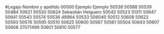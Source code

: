 #Legajo			Nombre y apellido
00000           Ejemplo Ejemplo
50538
50588
50539
50484
50621
50520
50624           Sebastián Helguero
50542
50523
51311
50647
50641
50543
50574
50536
49964
50533
506040
50512
50608
50622
50593
50576
50595
50510
50625
50600
50567
50561
50504
50643
50607
50608
37071499
50601
50810
50577
